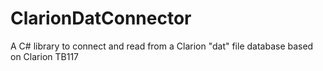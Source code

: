 # ClarionDatConnector
A C# library to connect and read from a Clarion "dat" file database based on Clarion TB117
